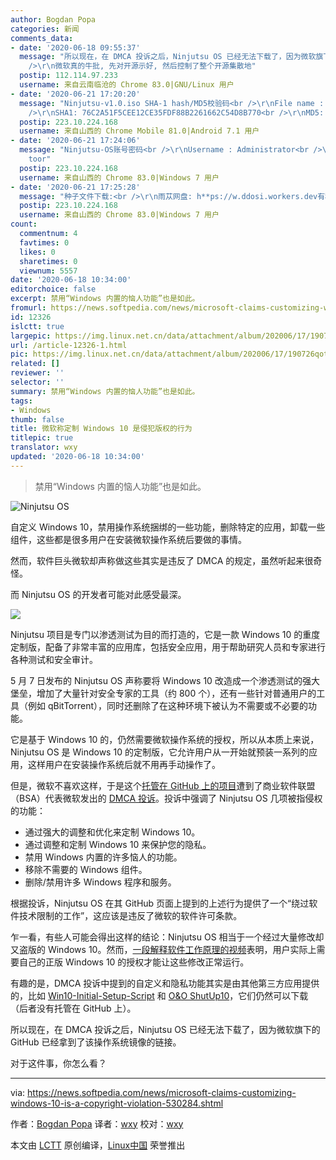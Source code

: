 ```yaml
---
author: Bogdan Popa
categories: 新闻
comments_data:
- date: '2020-06-18 09:55:37'
  message: "所以现在，在 DMCA 投诉之后，Ninjutsu OS 已经无法下载了，因为微软旗下的 GitHub 已经拿到了该操作系统镜像的链接。<br
    />\r\n微软真的牛批, 先对开源示好, 然后控制了整个开源集散地"
  postip: 112.114.97.233
  username: 来自云南临沧的 Chrome 83.0|GNU/Linux 用户
- date: '2020-06-21 17:20:20'
  message: "Ninjutsu-v1.0.iso SHA-1 hash/MD5校验码<br />\r\nFile name : Ninjutsu-v1.0.iso<br
    />\r\nSHA1: 76C2A51F5CEE12CE35FDF88B2261662C54D8B770<br />\r\nMD5: FD295F038577D12CCAEE844D8BA99F8E"
  postip: 223.10.224.168
  username: 来自山西的 Chrome Mobile 81.0|Android 7.1 用户
- date: '2020-06-21 17:24:06'
  message: "Ninjutsu-OS账号密码<br />\r\nUsername : Administrator<br />\r\nPassword :
    toor"
  postip: 223.10.224.168
  username: 来自山西的 Chrome 83.0|Windows 7 用户
- date: '2020-06-21 17:25:28'
  message: "种子文件下载:<br />\r\n雨苁网盘: h**ps://w.ddosi.workers.dev有种子速度下载"
  postip: 223.10.224.168
  username: 来自山西的 Chrome 83.0|Windows 7 用户
count:
  commentnum: 4
  favtimes: 0
  likes: 0
  sharetimes: 0
  viewnum: 5557
date: '2020-06-18 10:34:00'
editorchoice: false
excerpt: 禁用“Windows 内置的恼人功能”也是如此。
fromurl: https://news.softpedia.com/news/microsoft-claims-customizing-windows-10-is-a-copyright-violation-530284.shtml
id: 12326
islctt: true
largepic: https://img.linux.net.cn/data/attachment/album/202006/17/190726qotoss8hnt6h0rs6.png
url: /article-12326-1.html
pic: https://img.linux.net.cn/data/attachment/album/202006/17/190726qotoss8hnt6h0rs6.png.thumb.jpg
related: []
reviewer: ''
selector: ''
summary: 禁用“Windows 内置的恼人功能”也是如此。
tags:
- Windows
thumb: false
title: 微软称定制 Windows 10 是侵犯版权的行为
titlepic: true
translator: wxy
updated: '2020-06-18 10:34:00'
---
```



> 
> 禁用“Windows 内置的恼人功能”也是如此。
> 
> 
> 


![Ninjutsu OS](/data/attachment/album/202006/17/190726qotoss8hnt6h0rs6.png)


自定义 Windows 10，禁用操作系统捆绑的一些功能，删除特定的应用，卸载一些组件，这些都是很多用户在安装微软操作系统后要做的事情。


然而，软件巨头微软却声称做这些其实是违反了 DMCA 的规定，虽然听起来很奇怪。


而 Ninjutsu OS 的开发者可能对此感受最深。


![](/data/attachment/album/202006/17/190726by0zwerir0wy1y06.png)


Ninjutsu 项目是专门以渗透测试为目的而打造的，它是一款 Windows 10 的重度定制版，配备了非常丰富的应用库，包括安全应用，用于帮助研究人员和专家进行各种测试和安全审计。


5 月 7 日发布的 Ninjutsu OS 声称要将 Windows 10 改造成一个渗透测试的强大堡垒，增加了大量针对安全专家的工具（约 800 个），还有一些针对普通用户的工具（例如 qBitTorrent），同时还删除了在这种环境下被认为不需要或不必要的功能。


它是基于 Windows 10 的，仍然需要微软操作系统的授权，所以从本质上来说，Ninjutsu OS 是 Windows 10 的定制版，它允许用户从一开始就预装一系列的应用，这样用户在安装操作系统后就不用再手动操作了。


但是，微软不喜欢这样，于是这个[托管在 GitHub 上的项目](https://github.com/ninjutsu-project/ninjutsu-project.github.io)遭到了商业软件联盟（BSA）代表微软发出的 [DMCA 投诉](https://github.com/github/dmca/blob/master/2020/06/2020-06-09-microsoft.md)。投诉中强调了 Ninjutsu OS 几项被指侵权的功能：


* 通过强大的调整和优化来定制 Windows 10。
* 通过调整和定制 Windows 10 来保护您的隐私。
* 禁用 Windows 内置的许多恼人的功能。
* 移除不需要的 Windows 组件。
* 删除/禁用许多 Windows 程序和服务。


根据投诉，Ninjutsu OS 在其 GitHub 页面上提到的上述行为提供了一个“绕过软件技术限制的工作”，这应该是违反了微软的软件许可条款。


乍一看，有些人可能会得出这样的结论：Ninjutsu OS 相当于一个经过大量修改却又盗版的 Windows 10。然而，[一段解释软件工作原理的视频](https://www.youtube.com/watch?v=asIlFqYXXxU)表明，用户实际上需要自己的正版 Windows 10 的授权才能让这些修改正常运行。


有趣的是，DMCA 投诉中提到的自定义和隐私功能其实是由其他第三方应用提供的，比如 [Win10-Initial-Setup-Script](https://github.com/Disassembler0/Win10-Initial-Setup-Script) 和 [O&O ShutUp10](https://www.oo-software.com/en/shutup10)，它们仍然可以下载（后者没有托管在 GitHub 上）。


所以现在，在 DMCA 投诉之后，Ninjutsu OS 已经无法下载了，因为微软旗下的 GitHub 已经拿到了该操作系统镜像的链接。


对于这件事，你怎么看？




---


via: <https://news.softpedia.com/news/microsoft-claims-customizing-windows-10-is-a-copyright-violation-530284.shtml> 


作者：[Bogdan Popa](https://news.softpedia.com/editors/browse/bogdan-popa "Editor profile and more articles by Bogdan Popa") 译者：[wxy](https://github.com/wxy) 校对：[wxy](https://github.com/wxy)


本文由 [LCTT](https://github.com/LCTT/TranslateProject) 原创编译，[Linux中国](/article-12327-1.html) 荣誉推出